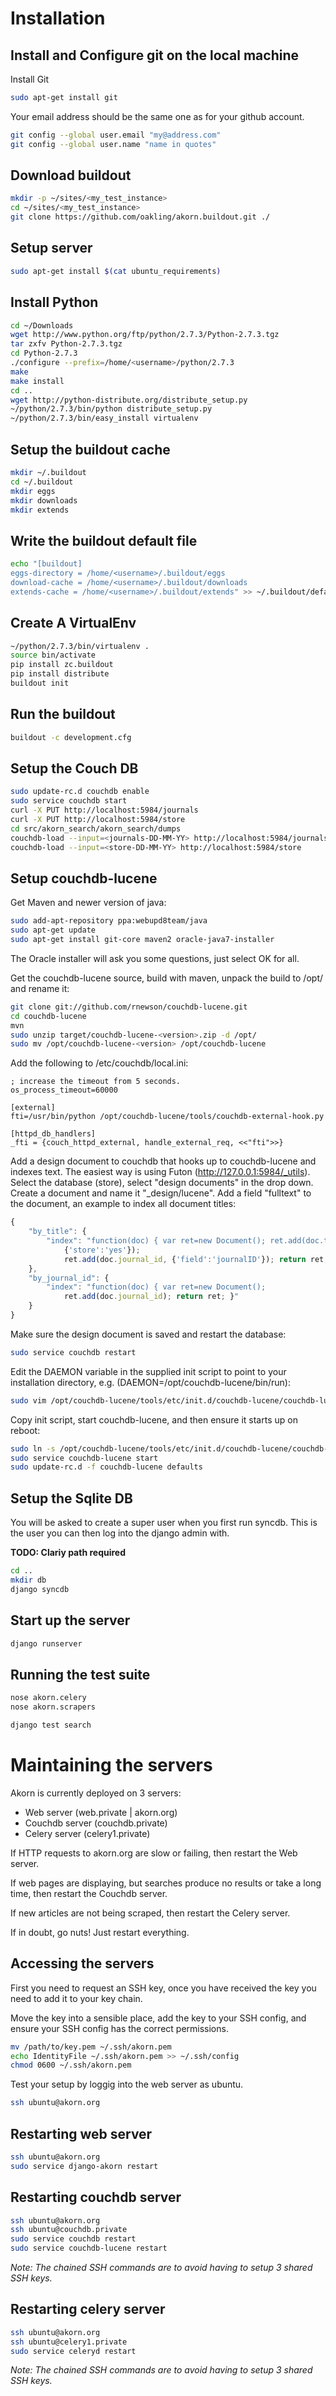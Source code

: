 Installation
============

Install and Configure git on the local machine
----------------------------------------------
Install Git
```bash
sudo apt-get install git
```

Your email address should be the same one as for your github account.
```bash
git config --global user.email "my@address.com"
git config --global user.name "name in quotes"
```

Download buildout
-----------------

```bash
mkdir -p ~/sites/<my_test_instance>
cd ~/sites/<my_test_instance>
git clone https://github.com/oakling/akorn.buildout.git ./
```

Setup server
------------

```bash
sudo apt-get install $(cat ubuntu_requirements)
```

Install Python
--------------

```bash
cd ~/Downloads
wget http://www.python.org/ftp/python/2.7.3/Python-2.7.3.tgz
tar zxfv Python-2.7.3.tgz
cd Python-2.7.3
./configure --prefix=/home/<username>/python/2.7.3
make
make install
cd ..
wget http://python-distribute.org/distribute_setup.py
~/python/2.7.3/bin/python distribute_setup.py
~/python/2.7.3/bin/easy_install virtualenv
```

Setup the buildout cache
------------------------

```bash
mkdir ~/.buildout
cd ~/.buildout
mkdir eggs
mkdir downloads
mkdir extends
```

Write the buildout default file
-------------------------------
```bash
echo "[buildout]
eggs-directory = /home/<username>/.buildout/eggs
download-cache = /home/<username>/.buildout/downloads
extends-cache = /home/<username>/.buildout/extends" >> ~/.buildout/default.cfg
```

Create A VirtualEnv
-------------------

```bash
~/python/2.7.3/bin/virtualenv .
source bin/activate
pip install zc.buildout
pip install distribute
buildout init
```

Run the buildout
----------------

```bash
buildout -c development.cfg
```

Setup the Couch DB
------------------

```bash
sudo update-rc.d couchdb enable
sudo service couchdb start
curl -X PUT http://localhost:5984/journals
curl -X PUT http://localhost:5984/store
cd src/akorn_search/akorn_search/dumps
couchdb-load --input=<journals-DD-MM-YY> http://localhost:5984/journals
couchdb-load --input=<store-DD-MM-YY> http://localhost:5984/store
```

Setup couchdb-lucene
--------------------

Get Maven and newer version of java:
```bash
sudo add-apt-repository ppa:webupd8team/java
sudo apt-get update
sudo apt-get install git-core maven2 oracle-java7-installer
```

The Oracle installer will ask you some questions, just select OK for all.

Get the couchdb-lucene source, build with maven, unpack the build to /opt/ and rename it:
```bash
git clone git://github.com/rnewson/couchdb-lucene.git
cd couchdb-lucene
mvn
sudo unzip target/couchdb-lucene-<version>.zip -d /opt/
sudo mv /opt/couchdb-lucene-<version> /opt/couchdb-lucene
```

Add the following to /etc/couchdb/local.ini:
```
; increase the timeout from 5 seconds.
os_process_timeout=60000

[external]
fti=/usr/bin/python /opt/couchdb-lucene/tools/couchdb-external-hook.py

[httpd_db_handlers]
_fti = {couch_httpd_external, handle_external_req, <<"fti">>}
```

Add a design document to couchdb that hooks up to couchdb-lucene and indexes text. The easiest way
is using Futon (http://127.0.0.1:5984/_utils). Select the database (store), select
"design documents" in the drop down. Create a document and name it "_design/lucene". Add a field
"fulltext" to the document, an example to index all document titles:

```js
{
    "by_title": {
        "index": "function(doc) { var ret=new Document(); ret.add(doc.title,
            {'store':'yes'});
            ret.add(doc.journal_id, {'field':'journalID'}); return ret; }"
    },
    "by_journal_id": {
        "index": "function(doc) { var ret=new Document();
            ret.add(doc.journal_id); return ret; }"
    }
}
```

Make sure the design document is saved and restart the database:
```bash
sudo service couchdb restart
```

Edit the DAEMON variable in the supplied init script to point to your
installation directory, e.g. (DAEMON=/opt/couchdb-lucene/bin/run):
```bash
sudo vim /opt/couchdb-lucene/tools/etc/init.d/couchdb-lucene/couchdb-lucene
```

Copy init script, start couchdb-lucene, and then ensure it starts up on reboot: 
```bash
sudo ln -s /opt/couchdb-lucene/tools/etc/init.d/couchdb-lucene/couchdb-lucene /etc/init.d/
sudo service couchdb-lucene start
sudo update-rc.d -f couchdb-lucene defaults
```

Setup the Sqlite DB
-------------------

You will be asked to create a super user when you first run syncdb. This is the user you can then log into the django admin with.

**TODO: Clariy path required**

```bash
cd ..
mkdir db
django syncdb
```

Start up the server
-------------------

```bash
django runserver
```

Running the test suite
----------------------

```bash
nose akorn.celery
nose akorn.scrapers

django test search
```

Maintaining the servers
=======================

Akorn is currently deployed on 3 servers:
* Web server (web.private | akorn.org)
* Couchdb server (couchdb.private)
* Celery server (celery1.private)

If HTTP requests to akorn.org are slow or failing, then restart the Web server.

If web pages are displaying, but searches produce no results or take a long time, then restart the Couchdb server.

If new articles are not being scraped, then restart the Celery server.

If in doubt, go nuts! Just restart everything.

Accessing the servers
---------------------

First you need to request an SSH key, once you have received
the key you need to add it to your key chain.

Move the key into a sensible place, add the key to your SSH
config, and ensure your SSH config has the correct permissions.
```bash
mv /path/to/key.pem ~/.ssh/akorn.pem
echo IdentityFile ~/.ssh/akorn.pem >> ~/.ssh/config
chmod 0600 ~/.ssh/akorn.pem
```

Test your setup by loggig into the web server as ubuntu.
```bash
ssh ubuntu@akorn.org
```

Restarting web server
---------------------
```bash
ssh ubuntu@akorn.org
sudo service django-akorn restart
```

Restarting couchdb server
-------------------------
```bash
ssh ubuntu@akorn.org
ssh ubuntu@couchdb.private
sudo service couchdb restart
sudo service couchdb-lucene restart
```
_Note: The chained SSH commands are to avoid having to setup 3 shared SSH keys._

Restarting celery server
------------------------
```bash
ssh ubuntu@akorn.org
ssh ubuntu@celery1.private
sudo service celeryd restart
```
_Note: The chained SSH commands are to avoid having to setup 3 shared SSH keys._

